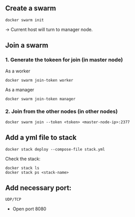 ## Create a swarm

```
docker swarm init
```

-> Current host will turn to manager node.

## Join a swarm

### 1. Generate the tokeen for join (in master node)

As a worker

```
docker swarm join-token worker
```

As a manager

```
docker swarm join-token manager
```

### 2. Join from the other nodes (in other nodes)

```
docker swarm join --token <token> <master-node-ip>:2377
```

## Add a yml file to stack

```
docker stack deploy --compose-file stack.yml
```

Check the stack:

```
docker stack ls
docker stack ps <stack-name>
```

## Add necessary port:

```
UDP/TCP
```

-   Open port 8080
